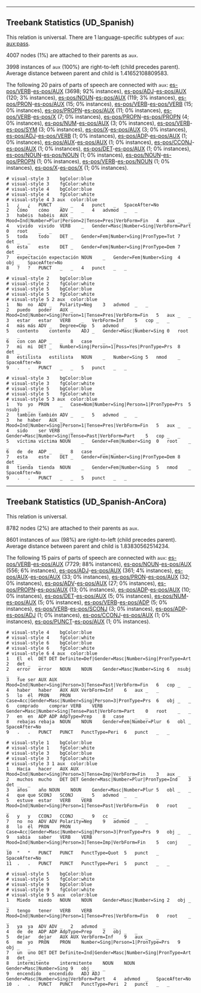 

--------------------------------------------------------------------------------

## Treebank Statistics (UD_Spanish)

This relation is universal.
There are 1 language-specific subtypes of `aux`: [aux:pass]().

4007 nodes (1%) are attached to their parents as `aux`.

3998 instances of `aux` (100%) are right-to-left (child precedes parent).
Average distance between parent and child is 1.41652108809583.

The following 20 pairs of parts of speech are connected with `aux`: [es-pos/VERB]()-[es-pos/AUX]() (3698; 92% instances), [es-pos/ADJ]()-[es-pos/AUX]() (120; 3% instances), [es-pos/NOUN]()-[es-pos/AUX]() (119; 3% instances), [es-pos/PRON]()-[es-pos/AUX]() (15; 0% instances), [es-pos/VERB]()-[es-pos/VERB]() (15; 0% instances), [es-pos/PROPN]()-[es-pos/AUX]() (11; 0% instances), [es-pos/VERB]()-[es-pos/X]() (7; 0% instances), [es-pos/PROPN]()-[es-pos/PROPN]() (4; 0% instances), [es-pos/NUM]()-[es-pos/AUX]() (3; 0% instances), [es-pos/VERB]()-[es-pos/SYM]() (3; 0% instances), [es-pos/X]()-[es-pos/AUX]() (3; 0% instances), [es-pos/ADJ]()-[es-pos/VERB]() (1; 0% instances), [es-pos/ADP]()-[es-pos/AUX]() (1; 0% instances), [es-pos/AUX]()-[es-pos/AUX]() (1; 0% instances), [es-pos/CCONJ]()-[es-pos/AUX]() (1; 0% instances), [es-pos/DET]()-[es-pos/AUX]() (1; 0% instances), [es-pos/NOUN]()-[es-pos/NOUN]() (1; 0% instances), [es-pos/NOUN]()-[es-pos/PROPN]() (1; 0% instances), [es-pos/VERB]()-[es-pos/NOUN]() (1; 0% instances), [es-pos/X]()-[es-pos/X]() (1; 0% instances).


~~~ conllu
# visual-style 3	bgColor:blue
# visual-style 3	fgColor:white
# visual-style 4	bgColor:blue
# visual-style 4	fgColor:white
# visual-style 4 3 aux	color:blue
1	¿	¿	PUNCT	_	_	4	punct	_	SpaceAfter=No
2	Cómo	cómo	ADV	_	_	4	advmod	_	_
3	habéis	habéis	AUX	_	Mood=Ind|Number=Plur|Person=2|Tense=Pres|VerbForm=Fin	4	aux	_	_
4	vivido	vivido	VERB	_	Gender=Masc|Number=Sing|VerbForm=Part	0	root	_	_
5	toda	todo	DET	_	Gender=Fem|Number=Sing|PronType=Tot	7	det	_	_
6	esta	este	DET	_	Gender=Fem|Number=Sing|PronType=Dem	7	det	_	_
7	expectación	expectación	NOUN	_	Gender=Fem|Number=Sing	4	obj	_	SpaceAfter=No
8	?	?	PUNCT	_	_	4	punct	_	_

~~~


~~~ conllu
# visual-style 2	bgColor:blue
# visual-style 2	fgColor:white
# visual-style 5	bgColor:blue
# visual-style 5	fgColor:white
# visual-style 5 2 aux	color:blue
1	No	no	ADV	_	Polarity=Neg	3	advmod	_	_
2	puedo	poder	AUX	_	Mood=Ind|Number=Sing|Person=1|Tense=Pres|VerbForm=Fin	5	aux	_	_
3	estar	estar	VERB	_	VerbForm=Inf	5	cop	_	_
4	más	más	ADV	_	Degree=Cmp	5	advmod	_	_
5	contento	contento	ADJ	_	Gender=Masc|Number=Sing	0	root	_	_
6	con	con	ADP	_	_	8	case	_	_
7	mi	mi	DET	_	Number=Sing|Person=1|Poss=Yes|PronType=Prs	8	det	_	_
8	estilista	estilista	NOUN	_	Number=Sing	5	nmod	_	SpaceAfter=No
9	.	.	PUNCT	_	_	5	punct	_	_

~~~


~~~ conllu
# visual-style 3	bgColor:blue
# visual-style 3	fgColor:white
# visual-style 5	bgColor:blue
# visual-style 5	fgColor:white
# visual-style 5 3 aux	color:blue
1	Yo	yo	PRON	_	Case=Nom|Number=Sing|Person=1|PronType=Prs	5	nsubj	_	_
2	también	también	ADV	_	_	5	advmod	_	_
3	he	haber	AUX	_	Mood=Ind|Number=Sing|Person=1|Tense=Pres|VerbForm=Fin	5	aux	_	_
4	sido	ser	VERB	_	Gender=Masc|Number=Sing|Tense=Past|VerbForm=Part	5	cop	_	_
5	víctima	víctima	NOUN	_	Gender=Fem|Number=Sing	0	root	_	_
6	de	de	ADP	_	_	8	case	_	_
7	esta	este	DET	_	Gender=Fem|Number=Sing|PronType=Dem	8	det	_	_
8	tienda	tienda	NOUN	_	Gender=Fem|Number=Sing	5	nmod	_	SpaceAfter=No
9	.	.	PUNCT	_	_	5	punct	_	_

~~~




--------------------------------------------------------------------------------

## Treebank Statistics (UD_Spanish-AnCora)

This relation is universal.

8782 nodes (2%) are attached to their parents as `aux`.

8601 instances of `aux` (98%) are right-to-left (child precedes parent).
Average distance between parent and child is 1.83830562514234.

The following 15 pairs of parts of speech are connected with `aux`: [es-pos/VERB]()-[es-pos/AUX]() (7729; 88% instances), [es-pos/NOUN]()-[es-pos/AUX]() (556; 6% instances), [es-pos/ADJ]()-[es-pos/AUX]() (361; 4% instances), [es-pos/AUX]()-[es-pos/AUX]() (33; 0% instances), [es-pos/PRON]()-[es-pos/AUX]() (32; 0% instances), [es-pos/ADV]()-[es-pos/AUX]() (27; 0% instances), [es-pos/PROPN]()-[es-pos/AUX]() (13; 0% instances), [es-pos/ADP]()-[es-pos/AUX]() (10; 0% instances), [es-pos/DET]()-[es-pos/AUX]() (5; 0% instances), [es-pos/NUM]()-[es-pos/AUX]() (5; 0% instances), [es-pos/VERB]()-[es-pos/ADP]() (5; 0% instances), [es-pos/VERB]()-[es-pos/SCONJ]() (3; 0% instances), [es-pos/ADP]()-[es-pos/ADJ]() (1; 0% instances), [es-pos/CCONJ]()-[es-pos/AUX]() (1; 0% instances), [es-pos/PUNCT]()-[es-pos/AUX]() (1; 0% instances).


~~~ conllu
# visual-style 4	bgColor:blue
# visual-style 4	fgColor:white
# visual-style 6	bgColor:blue
# visual-style 6	fgColor:white
# visual-style 6 4 aux	color:blue
1	El	el	DET	DET	Definite=Def|Gender=Masc|Number=Sing|PronType=Art	2	det	_	_
2	error	error	NOUN	NOUN	Gender=Masc|Number=Sing	6	nsubj	_	_
3	fue	ser	AUX	AUX	Mood=Ind|Number=Sing|Person=3|Tense=Past|VerbForm=Fin	6	cop	_	_
4	haber	haber	AUX	AUX	VerbForm=Inf	6	aux	_	_
5	lo	él	PRON	PRON	Case=Acc|Gender=Masc|Number=Sing|Person=3|PronType=Prs	6	obj	_	_
6	comprado	comprar	VERB	VERB	Gender=Masc|Number=Sing|Tense=Past|VerbForm=Part	0	root	_	_
7	en	en	ADP	ADP	AdpType=Prep	8	case	_	_
8	rebajas	rebaja	NOUN	NOUN	Gender=Fem|Number=Plur	6	obl	_	SpaceAfter=No
9	.	.	PUNCT	PUNCT	PunctType=Peri	6	punct	_	_

~~~


~~~ conllu
# visual-style 1	bgColor:blue
# visual-style 1	fgColor:white
# visual-style 3	bgColor:blue
# visual-style 3	fgColor:white
# visual-style 3 1 aux	color:blue
1	Hacía	hacer	AUX	AUX	Mood=Ind|Number=Sing|Person=3|Tense=Imp|VerbForm=Fin	3	aux	_	_
2	muchos	mucho	DET	DET	Gender=Masc|Number=Plur|PronType=Ind	3	det	_	_
3	años	año	NOUN	NOUN	Gender=Masc|Number=Plur	5	obl	_	_
4	que	que	SCONJ	SCONJ	_	5	advmod	_	_
5	estuve	estar	VERB	VERB	Mood=Ind|Number=Sing|Person=1|Tense=Past|VerbForm=Fin	0	root	_	_
6	y	y	CCONJ	CCONJ	_	9	cc	_	_
7	no	no	ADV	ADV	Polarity=Neg	9	advmod	_	_
8	lo	él	PRON	PRON	Case=Acc|Gender=Masc|Number=Sing|Person=3|PronType=Prs	9	obj	_	_
9	sabía	saber	VERB	VERB	Mood=Ind|Number=Sing|Person=3|Tense=Imp|VerbForm=Fin	5	conj	_	_
10	"	"	PUNCT	PUNCT	PunctType=Quot	5	punct	_	SpaceAfter=No
11	.	.	PUNCT	PUNCT	PunctType=Peri	5	punct	_	_

~~~


~~~ conllu
# visual-style 5	bgColor:blue
# visual-style 5	fgColor:white
# visual-style 9	bgColor:blue
# visual-style 9	fgColor:white
# visual-style 9 5 aux	color:blue
1	Miedo	miedo	NOUN	NOUN	Gender=Masc|Number=Sing	2	obj	_	_
2	tengo	tener	VERB	VERB	Mood=Ind|Number=Sing|Person=1|Tense=Pres|VerbForm=Fin	0	root	_	_
3	ya	ya	ADV	ADV	_	2	advmod	_	_
4	de	de	ADP	ADP	AdpType=Prep	2	obj	_	_
5	dejar	dejar	AUX	AUX	VerbForm=Inf	9	aux	_	_
6	me	yo	PRON	PRON	Number=Sing|Person=1|PronType=Prs	9	obj	_	_
7	un	uno	DET	DET	Definite=Ind|Gender=Masc|Number=Sing|PronType=Art	8	det	_	_
8	intermitente	intermitente	NOUN	NOUN	Gender=Masc|Number=Sing	9	obj	_	_
9	encendido	encendido	ADJ	ADJ	Gender=Masc|Number=Sing|VerbForm=Part	4	advmod	_	SpaceAfter=No
10	.	.	PUNCT	PUNCT	PunctType=Peri	2	punct	_	_

~~~


